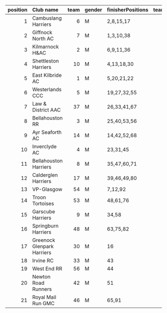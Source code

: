 |   position | Club name                  |   team | gender   | finisherPositions   |   teamPoints |   penaltyPoints |   totalPoints |   totalFinishers | Website                                    |
|-----------:|:---------------------------|-------:|:---------|:--------------------|-------------:|----------------:|--------------:|-----------------:|:-------------------------------------------|
|          1 | Cambuslang Harriers        |      6 | M        | 2,8,15,17           |           42 |               0 |            42 |                8 | https://cambuslangharriers.org/            |
|          2 | Giffnock North AC          |      7 | M        | 1,3,10,38           |           52 |               0 |            52 |                4 | https://www.giffnocknorth.co.uk/           |
|          3 | Kilmarnock H&AC            |      2 | M        | 6,9,11,36           |           62 |               0 |            62 |                7 | http://www.kilmarnockharriers.com/         |
|          4 | Shettleston Harriers       |     10 | M        | 4,13,18,30          |           65 |               0 |            65 |                6 | http://shettlestonharriers.org.uk/         |
|          5 | East Kilbride AC           |      1 | M        | 5,20,21,22          |           68 |               0 |            68 |               11 | http://www.ekac.org.uk/                    |
|          6 | Westerlands CCC            |      5 | M        | 19,27,32,55         |          133 |               0 |           133 |                6 | https://westerlandsccc.co.uk/              |
|          7 | Law & District AAC         |     37 | M        | 26,33,41,67         |          167 |               0 |           167 |                6 | http://www.lawaac.co.uk/                   |
|          8 | Bellahouston RR            |      3 | M        | 25,40,53,56         |          174 |               0 |           174 |                8 | https://www.bellahoustonroadrunners.co.uk/ |
|          9 | Ayr Seaforth AC            |     14 | M        | 14,42,52,68         |          176 |               0 |           176 |                6 | https://www.ayrseaforth.co.uk/             |
|         10 | Inverclyde AC              |      4 | M        | 23,31,45            |           99 |             104 |           203 |                3 | https://www.inverclydeac.org/              |
|         11 | Bellahouston Harriers      |      8 | M        | 35,47,60,71         |          213 |               0 |           213 |                5 | http://www.bellahoustonharriers.co.uk/     |
|         12 | Calderglen Harriers        |     17 | M        | 39,46,49,80         |          214 |               0 |           214 |                7 | nan                                        |
|         13 | VP-Glasgow                 |     54 | M        | 7,12,92             |          111 |             104 |           215 |                3 | nan                                        |
|         14 | Troon Tortoises            |     53 | M        | 48,61,76            |          185 |             104 |           289 |                3 | https://www.ayrseaforth.co.uk/             |
|         15 | Garscube Harriers          |      9 | M        | 34,58               |           92 |             208 |           300 |                2 | https://www.garscubeharriers.org.uk/       |
|         16 | Springburn Harriers        |     48 | M        | 63,75,82            |          220 |             104 |           324 |                3 | https://www.springburnharriers.co.uk/      |
|         17 | Greenock Glenpark Harriers |     30 | M        | 16                  |           16 |             312 |           328 |                1 | https://greenockglenparkharriers.com/      |
|         18 | Irvine RC                  |     33 | M        | 43                  |           43 |             312 |           355 |                1 | nan                                        |
|         19 | West End RR                |     56 | M        | 44                  |           44 |             312 |           356 |                1 | https://www.westendroadrunners.co.uk/      |
|         20 | Newton Road Runners        |     42 | M        | 51                  |           51 |             312 |           363 |                1 | https://www.newton-roadrunners.com/        |
|         21 | Royal Mail Run GMC         |     46 | M        | 65,91               |          156 |             208 |           364 |                2 | https://www.facebook.com/royalmailrungmc/  |